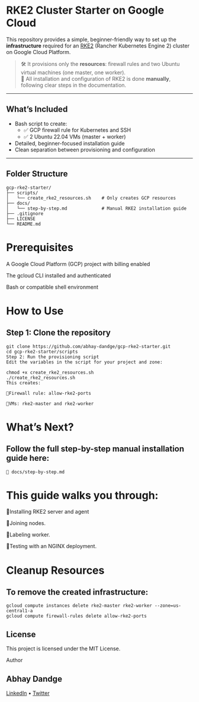 # RKE2 Cluster Starter on Google Cloud

This repository provides a simple, beginner-friendly way to set up the **infrastructure** required for an [RKE2](https://docs.rke2.io/) (Rancher Kubernetes Engine 2) cluster on Google Cloud Platform.

> 🛠️ It provisions only the **resources**: firewall rules and two Ubuntu virtual machines (one master, one worker).  
> 🧠 All installation and configuration of RKE2 is done **manually**, following clear steps in the documentation.

---

## What’s Included

- Bash script to create:
  - ✅ GCP firewall rule for Kubernetes and SSH
  - ✅ 2 Ubuntu 22.04 VMs (master + worker)
- Detailed, beginner-focused installation guide
- Clean separation between provisioning and configuration

---

## Folder Structure

```text
gcp-rke2-starter/
├── scripts/
│   └── create_rke2_resources.sh    # Only creates GCP resources
├── docs/
│   └── step-by-step.md             # Manual RKE2 installation guide
├── .gitignore
├── LICENSE
└── README.md
```
# Prerequisites

A Google Cloud Platform (GCP) project with billing enabled

The gcloud CLI installed and authenticated

Bash or compatible shell environment

# How to Use
## Step 1: Clone the repository
```
git clone https://github.com/abhay-dandge/gcp-rke2-starter.git
cd gcp-rke2-starter/scripts
Step 2: Run the provisioning script
Edit the variables in the script for your project and zone:
```

```
chmod +x create_rke2_resources.sh
./create_rke2_resources.sh
This creates:

🔺Firewall rule: allow-rke2-ports

🔺VMs: rke2-master and rke2-worker
```
# What’s Next?
## Follow the full step-by-step manual installation guide here:
```
📘 docs/step-by-step.md
```
# This guide walks you through:

🔺Installing RKE2 server and agent

🔺Joining nodes.

🔺Labeling worker.

🔺Testing with an NGINX deployment.

# Cleanup Resources
## To remove the created infrastructure:
```
gcloud compute instances delete rke2-master rke2-worker --zone=us-central1-a
gcloud compute firewall-rules delete allow-rke2-ports
```
## License
This project is licensed under the MIT License.

Author

## Abhay Dandge

[LinkedIn](https://www.linkedin.com/in/abhaydandge)
 • [Twitter](https://x.com/ABHAYDPATIL96)
